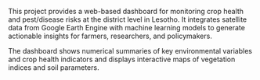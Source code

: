 This project provides a web-based dashboard for
monitoring crop health and pest/disease risks at
the district level in Lesotho. It integrates satellite
data from Google Earth Engine with machine learning models
to generate actionable insights for farmers, researchers,
and policymakers.

The dashboard shows numerical summaries of key environmental
variables and crop health indicators and displays interactive
maps of vegetation indices and soil parameters.
